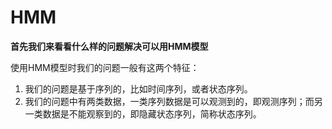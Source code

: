 # HMM

**首先我们来看看什么样的问题解决可以用HMM模型**

使用HMM模型时我们的问题一般有这两个特征：

1. 我们的问题是基于序列的，比如时间序列，或者状态序列。
2. 我们的问题中有两类数据，一类序列数据是可以观测到的，即观测序列；而另一类数据是不能观察到的，即隐藏状态序列，简称状态序列。
